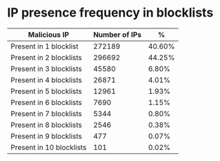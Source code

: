 # IP presence frequency in blocklists
| Malicious IP | Number of IPs | % |
|----|----|----|
| Present in 1 blocklist | 272189 | 40.60% |
| Present in 2 blocklists | 296692 | 44.25% |
| Present in 3 blocklists | 45580 | 6.80% |
| Present in 4 blocklists | 26871 | 4.01% |
| Present in 5 blocklists | 12961 | 1.93% |
| Present in 6 blocklists | 7690 | 1.15% |
| Present in 7 blocklists | 5344 | 0.80% |
| Present in 8 blocklists | 2546 | 0.38% |
| Present in 9 blocklists | 477 | 0.07% |
| Present in 10 blocklists | 101 | 0.02% |
